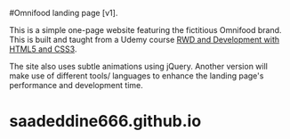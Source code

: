 #Omnifood landing page [v1].

This is a simple one-page website featuring the fictitious Omnifood brand. This is built and taught from a Udemy course [RWD and Development with HTML5 and CSS3](https://www.udemy.com/design-and-develop-a-killer-website-with-html5-and-css3/).

The site also uses subtle animations using jQuery. Another version will make use of different tools/ languages to enhance the landing page's performance and development time.

# saadeddine666.github.io
